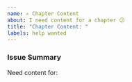 ```yaml
---
name: ✍️ Chapter Content
about: I need content for a chapter 😕
title: "Chapter Content: "
labels: help wanted
---
```

### Issue Summary

Need content for:
